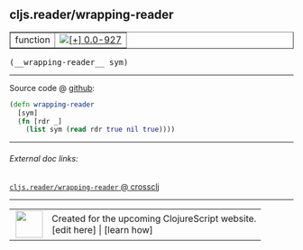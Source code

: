 ## cljs.reader/wrapping-reader



 <table border="1">
<tr>
<td>function</td>
<td><a href="https://github.com/cljsinfo/cljs-api-docs/tree/0.0-927"><img valign="middle" alt="[+] 0.0-927" title="Added in 0.0-927" src="https://img.shields.io/badge/+-0.0--927-lightgrey.svg"></a> </td>
</tr>
</table>


 <samp>
(__wrapping-reader__ sym)<br>
</samp>

---







Source code @ [github](https://github.com/clojure/clojurescript/blob/r2127/src/cljs/cljs/reader.cljs#L349-L352):

```clj
(defn wrapping-reader
  [sym]
  (fn [rdr _]
    (list sym (read rdr true nil true))))
```

<!--
Repo - tag - source tree - lines:

 <pre>
clojurescript @ r2127
└── src
    └── cljs
        └── cljs
            └── <ins>[reader.cljs:349-352](https://github.com/clojure/clojurescript/blob/r2127/src/cljs/cljs/reader.cljs#L349-L352)</ins>
</pre>

-->

---



###### External doc links:

[`cljs.reader/wrapping-reader` @ crossclj](http://crossclj.info/fun/cljs.reader.cljs/wrapping-reader.html)<br>

---

 <table>
<tr><td>
<img valign="middle" align="right" width="48px" src="http://i.imgur.com/Hi20huC.png">
</td><td>
Created for the upcoming ClojureScript website.<br>
[edit here] | [learn how]
</td></tr></table>

[edit here]:https://github.com/cljsinfo/cljs-api-docs/blob/master/cljsdoc/cljs.reader/wrapping-reader.cljsdoc
[learn how]:https://github.com/cljsinfo/cljs-api-docs/wiki/cljsdoc-files

<!--

This information was too distracting to show to readers, but I'll leave it
commented here since it is helpful to:

- pretty-print the data used to generate this document
- and show how to retrieve that data



The API data for this symbol:

```clj
{:ns "cljs.reader",
 :name "wrapping-reader",
 :type "function",
 :signature ["[sym]"],
 :source {:code "(defn wrapping-reader\n  [sym]\n  (fn [rdr _]\n    (list sym (read rdr true nil true))))",
          :title "Source code",
          :repo "clojurescript",
          :tag "r2127",
          :filename "src/cljs/cljs/reader.cljs",
          :lines [349 352]},
 :full-name "cljs.reader/wrapping-reader",
 :full-name-encode "cljs.reader/wrapping-reader",
 :history [["+" "0.0-927"]]}

```

Retrieve the API data for this symbol:

```clj
;; from Clojure REPL
(require '[clojure.edn :as edn])
(-> (slurp "https://raw.githubusercontent.com/cljsinfo/cljs-api-docs/catalog/cljs-api.edn")
    (edn/read-string)
    (get-in [:symbols "cljs.reader/wrapping-reader"]))
```

-->
